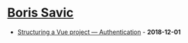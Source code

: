# [Boris Savic](https://medium.com/@zitko)

- [Structuring a Vue project — Authentication](https://medium.com/@zitko/structuring-a-vue-project-authentication-87032e5bfe16) - **2018-12-01**
